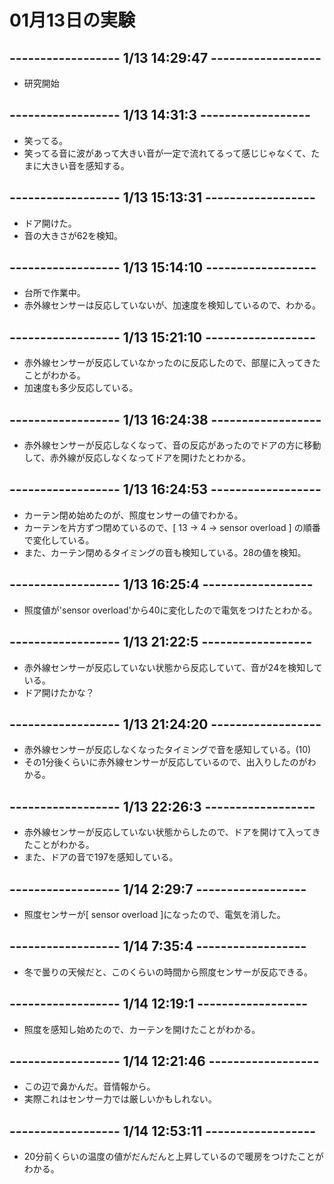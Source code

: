 # 01月13日の実験
## ------------------  1/13 14:29:47  ------------------
- 研究開始

## ------------------  1/13 14:31:3  ------------------
- 笑ってる。
- 笑ってる音に波があって大きい音が一定で流れてるって感じじゃなくて、たまに大きい音を感知する。

## ------------------  1/13 15:13:31  ------------------
- ドア開けた。
- 音の大きさが62を検知。

## ------------------  1/13 15:14:10  ------------------
- 台所で作業中。
- 赤外線センサーは反応していないが、加速度を検知しているので、わかる。

## ------------------  1/13 15:21:10  ------------------
- 赤外線センサーが反応していなかったのに反応したので、部屋に入ってきたことがわかる。
- 加速度も多少反応している。

## ------------------  1/13 16:24:38  ------------------
- 赤外線センサーが反応しなくなって、音の反応があったのでドアの方に移動して、赤外線が反応しなくなってドアを開けたとわかる。

## ------------------  1/13 16:24:53  ------------------
- カーテン閉め始めたのが、照度センサーの値でわかる。
- カーテンを片方ずつ閉めているので、[ 13 -> 4 -> sensor overload ] の順番で変化している。
- また、カーテン閉めるタイミングの音も検知している。28の値を検知。

## ------------------  1/13 16:25:4  ------------------
- 照度値が'sensor overload'から40に変化したので電気をつけたとわかる。

## ------------------  1/13 21:22:5  ------------------
- 赤外線センサーが反応していない状態から反応していて、音が24を検知している。
- ドア開けたかな？

## ------------------  1/13 21:24:20  ------------------
- 赤外線センサーが反応しなくなったタイミングで音を感知している。(10)
- その1分後くらいに赤外線センサーが反応しているので、出入りしたのがわかる。  

## ------------------  1/13 22:26:3  ------------------
- 赤外線センサーが反応していない状態からしたので、ドアを開けて入ってきたことがわかる。
- また、ドアの音で197を感知している。

## ------------------  1/14 2:29:7  ------------------
- 照度センサーが[ sensor overload ]になったので、電気を消した。

## ------------------  1/14 7:35:4  ------------------
- 冬で曇りの天候だと、このくらいの時間から照度センサーが反応できる。

## ------------------  1/14 12:19:1  ------------------
- 照度を感知し始めたので、カーテンを開けたことがわかる。

## ------------------  1/14 12:21:46  ------------------
- この辺で鼻かんだ。音情報から。
- 実際これはセンサー力では厳しいかもしれない。

## ------------------  1/14 12:53:11  ------------------
- 20分前くらいの温度の値がだんだんと上昇しているので暖房をつけたことがわかる。